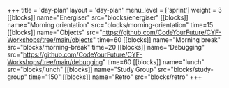 +++
title = 'day-plan'
layout = 'day-plan'
menu_level = ['sprint']
weight = 3
[[blocks]]
name="Energiser"
src="blocks/energiser"
[[blocks]]
name="Morning orientation"
src="blocks/morning-orientation"
time=15
[[blocks]]
name="Objects"
src="https://github.com/CodeYourFuture/CYF-Workshops/tree/main/objects"
time=60
[[blocks]]
name="Morning break"
src="blocks/morning-break"
time=20
[[blocks]]
name="Debugging"
src="https://github.com/CodeYourFuture/CYF-Workshops/tree/main/debugging"
time=60
[[blocks]]
name="lunch"
src="blocks/lunch"
[[blocks]]
name="Study Group"
src="blocks/study-group"
time="150"
[[blocks]]
name="Retro"
src="blocks/retro"
+++
